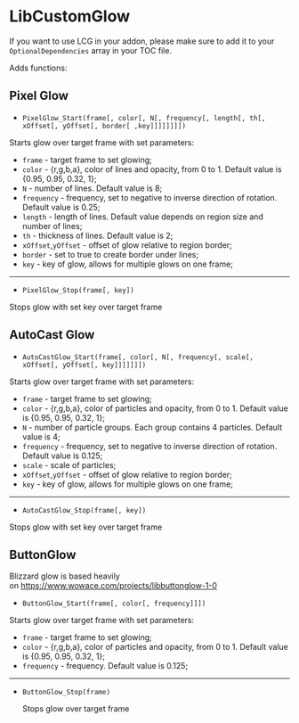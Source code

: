 # LibCustomGlow

If you want to use LCG in your addon, please make sure to add it to your `OptionalDependencies` array in your TOC file.

Adds functions:

## Pixel Glow

- `PixelGlow_Start(frame[, color[, N[, frequency[, length[, th[, xOffset[, yOffset[, border[ ,key]]]]]]]])`

Starts glow over target frame with set parameters:

- `frame` - target frame to set glowing;
- `color` - {r,g,b,a}, color of lines and opacity, from 0 to 1. Default value is {0.95, 0.95, 0.32, 1};
- `N` - number of lines. Default value is 8;
- `frequency` - frequency, set to negative to inverse direction of rotation. Default value is 0.25;
- `length` - length of lines. Default value depends on region size and number of lines;
- `th` - thickness of lines. Default value is 2;
- `xOffset`,`yOffset` - offset of glow relative to region border;
- `border` - set to true to create border under lines;
- `key` - key of glow, allows for multiple glows on one frame;

---

- `PixelGlow_Stop(frame[, key])`

Stops glow with set key over target frame

## AutoCast Glow

- `AutoCastGlow_Start(frame[, color[, N[, frequency[, scale[, xOffset[, yOffset[, key]]]]]]])`

Starts glow over target frame with set parameters:

- `frame` - target frame to set glowing;
- `color` - {r,g,b,a}, color of particles and opacity, from 0 to 1. Default value is {0.95, 0.95, 0.32, 1};
- `N` - number of particle groups. Each group contains 4 particles. Default value is 4;
- `frequency` - frequency, set to negative to inverse direction of rotation. Default value is 0.125;
- `scale` - scale of particles;
- `xOffset`,`yOffset` - offset of glow relative to region border;
- `key` - key of glow, allows for multiple glows on one frame;

---

- `AutoCastGlow_Stop(frame[, key])`

Stops glow with set key over target frame

## ButtonGlow

Blizzard glow is based heavily on <https://www.wowace.com/projects/libbuttonglow-1-0>

- `ButtonGlow_Start(frame[, color[, frequency]]])`

Starts glow over target frame with set parameters:

- `frame` - target frame to set glowing;
- `color` - {r,g,b,a}, color of particles and opacity, from 0 to 1. Default value is {0.95, 0.95, 0.32, 1};
- `frequency` - frequency. Default value is 0.125;

---

- `ButtonGlow_Stop(frame)`

    Stops glow over target frame
